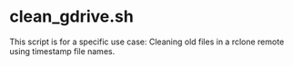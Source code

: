 # clean_gdrive.sh

This script is for a specific use case: Cleaning old files in a rclone remote using timestamp file names.
